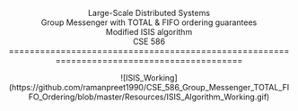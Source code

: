 <p align="center">Large-Scale Distributed Systems</br>Group Messenger with TOTAL & FIFO ordering guarantees</br>Modified ISIS algorithm</br>CSE 586
==========================================================================================

<p align="center">![ISIS_Working](https://github.com/ramanpreet1990/CSE_586_Group_Messenger_TOTAL_FIFO_Ordering/blob/master/Resources/ISIS_Algorithm_Working.gif) 
